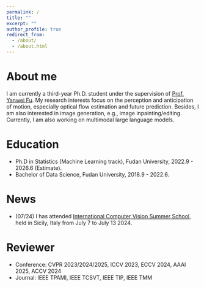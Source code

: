 ```yaml
---
permalink: /
title: ""
excerpt: ""
author_profile: true
redirect_from: 
  - /about/
  - /about.html
---
```

  
About me
======
I am currently a third-year Ph.D. student under the supervision of [Prof. Yanwei Fu](https://yanweifu.github.io/). 
My research interests focus on the perception and anticipation of motion, especially optical flow estimation and future prediction. Besides, I am
also interested in image generation, e.g., image inpainting/editing. Currently, I am also working on multimodal large
language models.

Education
======
* Ph.D in Statistics (Machine Learning track), Fudan University, 2022.9 - 2026.6 (Estimate).
* Bachelor of Data Science, Fudan University, 2018.9 - 2022.6.

News
======
* (07/24) I has attended [International Computer Vision Summer School](https://iplab.dmi.unict.it/icvss2024/Home), held in Sicily, Italy from July 7 to July 13 2024.

Reviewer
======
* Conference: CVPR 2023/2024/2025, ICCV 2023, ECCV 2024, AAAI 2025, ACCV 2024
* Journal: IEEE TPAMI, IEEE TCSVT, IEEE TIP, IEEE TMM